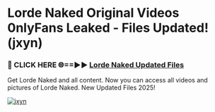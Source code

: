 # Lorde Naked Original Videos 0nlyFans Leaked - Files Updated! (jxyn)

<h3>🔴 CLICK HERE 🌐==►► <a href="https://tinyurl.com/yckcrads" rel="nofollow">Lorde Naked Updated Files</a></h3>

Get Lorde Naked and all content. Now you can access all videos and pictures of Lorde Naked. New Updated Files 2025!

[![jxyn](https://i.imgur.com/hpKpOFt.gif)](https://tinyurl.com/yckcrads)
